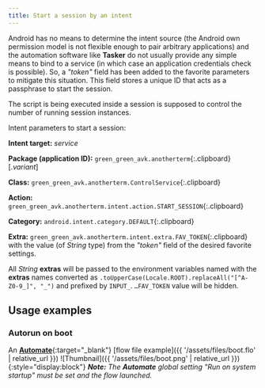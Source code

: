 ```yaml
---
title: Start a session by an intent
---
```

Android has no means to determine the intent source
(the Android own permission model is not flexible enough to pair arbitrary applications)
and the automation software like **Tasker**
do not usually provide any simple means to bind to a service
(in which case an application credentials check is possible).
So, a *"token"* field has been added to the favorite parameters
to mitigate this situation. This field stores a unique ID
that acts as a passphrase to start the session.

The script is being executed inside a session
is supposed to control the number of running session instances.

Intent parameters to start a session:

**Intent target:** *service*

**Package (application ID):**
`green_green_avk.anotherterm`{:.clipboard}[.*variant*]

**Class:**
`green_green_avk.anotherterm.ControlService`{:.clipboard}

**Action:**
`green_green_avk.anotherterm.intent.action.START_SESSION`{:.clipboard}

**Category:**
`android.intent.category.DEFAULT`{:.clipboard}

**Extra:**
`green_green_avk.anotherterm.intent.extra.FAV_TOKEN`{:.clipboard}<br/>
with the value (of *String* type) from the *"token"* field of the desired favorite settings.

All *String* **extras** will be passed to the environment variables named
with the **extras** names converted as
`.toUpperCase(Locale.ROOT).replaceAll("[^A-Z0-9_]", "_")`
and prefixed by `INPUT_`. `…FAV_TOKEN` value will be hidden.

## Usage examples

### Autorun on boot

An [**Automate**](https://llamalab.com/automate/){:target="_blank"} [flow file example]({{ '/assets/files/boot.flo' | relative_url }})
![Thumbnail]({{ '/assets/files/boot.png' | relative_url }}){:style="display:block"}
***Note:** The **Automate** global setting "Run on system startup" must be set and the flow launched.*
